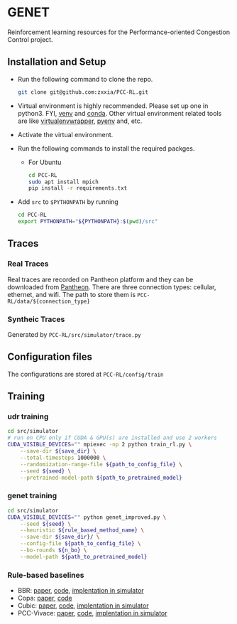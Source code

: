 # GENET

Reinforcement learning resources for the Performance-oriented Congestion Control
project.

## Installation and Setup

- Run the following command to clone the repo.

    ```bash
    git clone git@github.com:zxxia/PCC-RL.git
    ```

- Virtual environment is highly recommended. Please set up one in python3. FYI,
  [venv](https://docs.python.org/3.7/library/venv.html) and
  [conda](https://conda.io/projects/conda/en/latest/user-guide/tasks/manage-environments.html).
  Other virtual environment related tools are like
  [virtualenvwrapper](https://virtualenvwrapper.readthedocs.io/en/latest/),
  [pyenv](https://github.com/pyenv/pyenv) and, etc.
- Activate the virtual environment.
- Run the following commands to install the required packges.

  - For Ubuntu

    ```bash
    cd PCC-RL
    sudo apt install mpich
    pip install -r requirements.txt
    ```

- Add `src` to `$PYTHONPATH` by running

    ```bash
    cd PCC-RL
    export PYTHONPATH="${PYTHONPATH}:$(pwd)/src"
    ```
  <!--  -->
  <!-- - For MacOS -->
  <!--  -->
  <!--   ```bash -->
  <!--   cd PCC-RL -->
  <!--   brew install openmpi -->
  <!--   pip install -r requirements.txt -->
  <!--   ``` -->

## Traces

### Real Traces

Real traces are recorded on Pantheon platform and they can be downloaded from
[Pantheon](https://pantheon.stanford.edu/measurements/node/). There are three
connection types: cellular, ethernet, and wifi. The path to store them is
`PCC-RL/data/${connection_type}`

### Syntheic Traces

Generated by `PCC-RL/src/simulator/trace.py`

## Configuration files

The configurations are stored at `PCC-RL/config/train`

## Training

### udr training

```bash
cd src/simulator
# run on CPU only if CUDA & GPU(s) are installed and use 2 workers
CUDA_VISIBLE_DEVICES="" mpiexec -np 2 python train_rl.py \
    --save-dir ${save_dir} \
    --total-timesteps 1000000 \
    --randomization-range-file ${path_to_config_file} \
    --seed ${seed} \
    --pretrained-model-path ${path_to_pretrained_model}
```

### genet training

```bash
cd src/simulator
CUDA_VISIBLE_DEVICES="" python genet_improved.py \
    --seed ${seed} \
    --heuristic ${rule_based_method_name} \
    --save-dir ${save_dir}/ \
    --config-file ${path_to_config_file} \
    --bo-rounds ${n_bo} \
    --model-path ${path_to_pretrained_model}
```

### Rule-based baselines

- BBR: [paper](https://www.cis.upenn.edu/~cis553/files/BBR.pdf),
  [code](https://github.com/google/bbr),
  [implentation in simulator](src/simulator/network_simulator/bbr.py)
- Copa:
  [paper](https://www.usenix.org/system/files/conference/nsdi18/nsdi18-arun.pdf),
  [code](https://github.com/venkatarun95/genericCC)
- Cubic:
  [paper](https://www.cs.princeton.edu/courses/archive/fall16/cos561/papers/Cubic08.pdf),
  [code](https://git.kernel.org/pub/scm/linux/kernel/git/netdev/net-next.git/tree/net/ipv4/tcp_cubic.c),
  [implentation in simulator](src/simulator/network_simulator/cubic.py)
- PCC-Vivace:
  [paper](https://www.usenix.org/system/files/conference/nsdi18/nsdi18-dong.pdf),
  [code](https://github.com/PCCproject/PCC-Uspace),
  [implentation in simulator](src/simulator/network_simulator/pcc/vivace/vivace_latency.py)

<!-- ## Overview -->
<!--  -->
<!-- This repo contains the gym environment required for training reinforcement -->
<!-- learning models used in the PCC project along with the Python module required to -->
<!-- run RL models in the PCC UDT codebase found at github.com/PCCProject/PCC-Uspace. -->
<!--  -->
<!--  -->
<!-- ## Training -->
<!-- To run training only, go to ./src/gym/, install any missing requirements for -->
<!-- stable\_solve.py and run that script. By default, this should replicate the -->
<!-- model presented in A Reinforcement Learning Perspective on Internet Congestion -->
<!-- Control, ICML 2019. -->
<!--  -->
<!-- ## Testing Models -->
<!--  -->
<!-- To test models in the real world (i.e., sending real packets into the Linux -->
<!-- kernel and out onto a real or emulated network), download and install the PCC -->
<!-- UDT code from github.com/PCCProject/PCC-Uspace. Follow the instructions in that -->
<!-- repo for using congestion control algorithms with Python modules, and see -->
<!-- ./src/gym/online/README.md for additional instructions regarding testing or training models in the real world. -->
